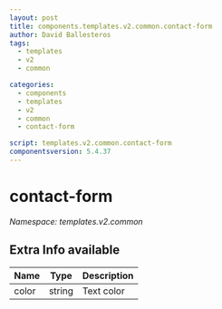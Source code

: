```yaml
---
layout: post
title: components.templates.v2.common.contact-form
author: David Ballesteros
tags:
  - templates
  - v2
  - common

categories:
  - components
  - templates
  - v2
  - common
  - contact-form

script: templates.v2.common.contact-form
componentsversion: 5.4.37
---
```

# contact-form

*Namespace: templates.v2.common*

## Extra Info available

| Name | Type | Description |
| --- | --- | --- |
| color | string | Text color |